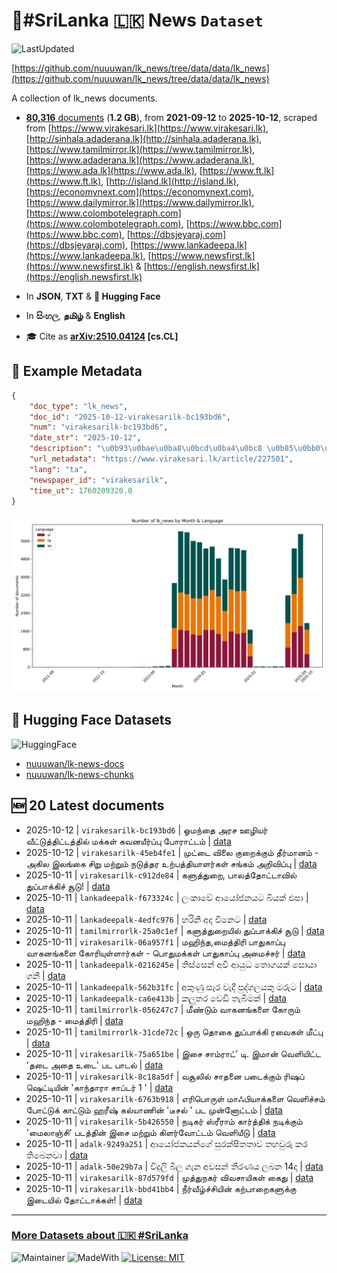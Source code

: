 # 📄#SriLanka 🇱🇰 News `Dataset`

![LastUpdated](https://img.shields.io/badge/last_updated-2025--10--12_02:44:54-green)

[https://github.com/nuuuwan/lk_news/tree/data/data/lk_news](https://github.com/nuuuwan/lk_news/tree/data/data/lk_news)

A collection of lk_news documents.

- [**80,316** documents](https://github.com/nuuuwan/lk_news/tree/data/data/lk_news) (**1.2 GB**), from **2021-09-12** to **2025-10-12**, scraped from [https://www.virakesari.lk](https://www.virakesari.lk), [http://sinhala.adaderana.lk](http://sinhala.adaderana.lk), [https://www.tamilmirror.lk](https://www.tamilmirror.lk), [https://www.adaderana.lk](https://www.adaderana.lk), [https://www.ada.lk](https://www.ada.lk), [https://www.ft.lk](https://www.ft.lk), [http://island.lk](http://island.lk), [https://economynext.com](https://economynext.com), [https://www.dailymirror.lk](https://www.dailymirror.lk), [https://www.colombotelegraph.com](https://www.colombotelegraph.com), [https://www.bbc.com](https://www.bbc.com), [https://dbsjeyaraj.com](https://dbsjeyaraj.com), [https://www.lankadeepa.lk](https://www.lankadeepa.lk), [https://www.newsfirst.lk](https://www.newsfirst.lk) & [https://english.newsfirst.lk](https://english.newsfirst.lk)

- In **JSON**, **TXT** & **🤗 Hugging Face**

- In **සිංහල**, **தமிழ்** & **English**

- 🎓 Cite as **[arXiv:2510.04124](https://arxiv.org/abs/2510.04124) [cs.CL]**

## 📝 Example Metadata

```json
{
    "doc_type": "lk_news",
    "doc_id": "2025-10-12-virakesarilk-bc193bd6",
    "num": "virakesarilk-bc193bd6",
    "date_str": "2025-10-12",
    "description": "\u0b93\u0bae\u0ba8\u0bcd\u0ba4\u0bc8 \u0b85\u0bb0\u0b9a \u0b8a\u0bb4\u0bbf\u0baf\u0bb0\u0bcd \u0bb5\u0bc0\u0b9f\u0bcd\u0b9f\u0bc1\u0ba4\u0bcd\u0ba4\u0bbf\u0b9f\u0bcd\u0b9f\u0ba4\u0bcd\u0ba4\u0bbf\u0bb2\u0bcd \u0bae\u0b95\u0bcd\u0b95\u0bb3\u0bcd \u0b95\u0bb5\u0ba9\u0baf\u0bc0\u0bb0\u0bcd\u0baa\u0bcd\u0baa\u0bc1 \u0baa\u0bcb\u0bb0\u0bbe\u0b9f\u0bcd\u0b9f\u0bae\u0bcd",
    "url_metadata": "https://www.virakesari.lk/article/227501",
    "lang": "ta",
    "newspaper_id": "virakesarilk",
    "time_ut": 1760209320.0
}
```

![Chart](https://raw.githubusercontent.com/nuuuwan/lk_news/refs/heads/data/data/lk_news/docs_by_month_and_lang.png)

## 🤗 Hugging Face Datasets

![HuggingFace](https://img.shields.io/badge/-HuggingFace-FDEE21?style=for-the-badge&logo=HuggingFace)

- [nuuuwan/lk-news-docs](https://huggingface.co/datasets/nuuuwan/lk-news-docs)
- [nuuuwan/lk-news-chunks](https://huggingface.co/datasets/nuuuwan/lk-news-chunks)

## 🆕 20 Latest documents

- 2025-10-12 | `virakesarilk-bc193bd6` | ஓமந்தை அரச ஊழியர் வீட்டுத்திட்டத்தில் மக்கள் கவனயீர்ப்பு போராட்டம் | [data](https://github.com/nuuuwan/lk_news/tree/data/data/lk_news/2020s/2025/2025-10-12-virakesarilk-bc193bd6)
- 2025-10-12 | `virakesarilk-45eb4fe1` | முட்டை விலை குறைக்கும் தீர்மானம் - அகில இலங்கை சிறு மற்றும் நடுத்தர உற்பத்தியாளர்கள் சங்கம் அறிவிப்பு | [data](https://github.com/nuuuwan/lk_news/tree/data/data/lk_news/2020s/2025/2025-10-12-virakesarilk-45eb4fe1)
- 2025-10-11 | `virakesarilk-c912de84` | களுத்துறை, பாலத்தோட்டாவில் துப்பாக்கிச் சூடு! | [data](https://github.com/nuuuwan/lk_news/tree/data/data/lk_news/2020s/2025/2025-10-11-virakesarilk-c912de84)
- 2025-10-11 | `lankadeepalk-f673324c` | ලංකාවේ ආයෝජනයට බියක් එපා | [data](https://github.com/nuuuwan/lk_news/tree/data/data/lk_news/2020s/2025/2025-10-11-lankadeepalk-f673324c)
- 2025-10-11 | `lankadeepalk-4edfc976` | හරිනි අද චීනෙට | [data](https://github.com/nuuuwan/lk_news/tree/data/data/lk_news/2020s/2025/2025-10-11-lankadeepalk-4edfc976)
- 2025-10-11 | `tamilmirrorlk-25a0c1ef` | களுத்துறையில் துப்பாக்கிச் சூடு | [data](https://github.com/nuuuwan/lk_news/tree/data/data/lk_news/2020s/2025/2025-10-11-tamilmirrorlk-25a0c1ef)
- 2025-10-11 | `virakesarilk-06a957f1` | மஹிந்த,மைத்திரி பாதுகாப்பு வாகனங்களை கோரியுள்ளார்கள் - பொதுமக்கள் பாதுகாப்பு அமைச்சர் | [data](https://github.com/nuuuwan/lk_news/tree/data/data/lk_news/2020s/2025/2025-10-11-virakesarilk-06a957f1)
- 2025-10-11 | `lankadeepalk-0216245e` | තිස්සෙන් අවි ආයුධ තොගයක් සොයා ගනී | [data](https://github.com/nuuuwan/lk_news/tree/data/data/lk_news/2020s/2025/2025-10-11-lankadeepalk-0216245e)
- 2025-10-11 | `lankadeepalk-562b31fc` | අකුණු සැර වැදී පුද්ගලයකු මරුට | [data](https://github.com/nuuuwan/lk_news/tree/data/data/lk_news/2020s/2025/2025-10-11-lankadeepalk-562b31fc)
- 2025-10-11 | `lankadeepalk-ca6e413b` | කලුතර වෙඩි තැබීමක් | [data](https://github.com/nuuuwan/lk_news/tree/data/data/lk_news/2020s/2025/2025-10-11-lankadeepalk-ca6e413b)
- 2025-10-11 | `tamilmirrorlk-056247c7` | மீண்டும் வாகனங்களை கோரும் மஹிந்த - மைத்திரி | [data](https://github.com/nuuuwan/lk_news/tree/data/data/lk_news/2020s/2025/2025-10-11-tamilmirrorlk-056247c7)
- 2025-10-11 | `tamilmirrorlk-31cde72c` | ஒரு தொகை துப்பாக்கி ரவைகள் மீட்பு | [data](https://github.com/nuuuwan/lk_news/tree/data/data/lk_news/2020s/2025/2025-10-11-tamilmirrorlk-31cde72c)
- 2025-10-11 | `virakesarilk-75a651be` | இசை சாம்ராட்' டி. இமான் வெளியிட்ட 'தடை அதை உடை' பட பாடல் | [data](https://github.com/nuuuwan/lk_news/tree/data/data/lk_news/2020s/2025/2025-10-11-virakesarilk-75a651be)
- 2025-10-11 | `virakesarilk-8c18a5df` | வசூலில் சாதனை படைக்கும் ரிஷப் ஷெட்டியின் 'காந்தாரா சாப்டர் 1 ' | [data](https://github.com/nuuuwan/lk_news/tree/data/data/lk_news/2020s/2025/2025-10-11-virakesarilk-8c18a5df)
- 2025-10-11 | `virakesarilk-6763b918` | எரிபொருள் மாஃபியாக்களை வெளிச்சம் போட்டுக் காட்டும் ஹரீஷ் கல்யாணின் 'டீசல் ' பட முன்னோட்டம் | [data](https://github.com/nuuuwan/lk_news/tree/data/data/lk_news/2020s/2025/2025-10-11-virakesarilk-6763b918)
- 2025-10-11 | `virakesarilk-5b426550` | நடிகர் ஸ்ரீராம் கார்த்திக் நடிக்கும் 'மைலாஞ்சி' படத்தின் இசை மற்றும் கிளர்வோட்டம் வெளியீடு | [data](https://github.com/nuuuwan/lk_news/tree/data/data/lk_news/2020s/2025/2025-10-11-virakesarilk-5b426550)
- 2025-10-11 | `adalk-9249a251` | ආයෝජකයන්ගේ සුරක්ෂිතතාව තහවුරු කර තිබෙනවා | [data](https://github.com/nuuuwan/lk_news/tree/data/data/lk_news/2020s/2025/2025-10-11-adalk-9249a251)
- 2025-10-11 | `adalk-50e29b7a` | විදුලි බිල ගැන අවසන් තීරණය ලබන 14දා | [data](https://github.com/nuuuwan/lk_news/tree/data/data/lk_news/2020s/2025/2025-10-11-adalk-50e29b7a)
- 2025-10-11 | `virakesarilk-87d579fd` | முத்துநகர் விவசாயிகள் கைது | [data](https://github.com/nuuuwan/lk_news/tree/data/data/lk_news/2020s/2025/2025-10-11-virakesarilk-87d579fd)
- 2025-10-11 | `virakesarilk-bbd41bb4` | நீர்வீழ்ச்சியின் கற்பாறைகளுக்கு இடையில் தோட்டாக்கள்! | [data](https://github.com/nuuuwan/lk_news/tree/data/data/lk_news/2020s/2025/2025-10-11-virakesarilk-bbd41bb4)

---

### [More Datasets about 🇱🇰 #SriLanka](https://github.com/nuuuwan/lk_datasets)

![Maintainer](https://img.shields.io/badge/maintainer-nuuuwan-red)
![MadeWith](https://img.shields.io/badge/made_with-python-blue)
[![License: MIT](https://img.shields.io/badge/License-MIT-yellow.svg)](https://opensource.org/licenses/MIT)
